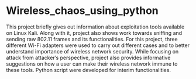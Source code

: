 # Wireless_chaos_using_python
This project briefly gives out information about exploitation tools available on Linux Kali. Along with it, project also shows work towards sniffing and sending raw 802.11 frames and its functionalities. For this project, three different Wi-Fi adapters were used to carry out different cases and to better understand importance of wireless network security. While focusing on attack from attacker’s perspective, project also provides informative suggestions on how a user can make their wireless network immune to these tools. Python script were developed for interim functionalities.
